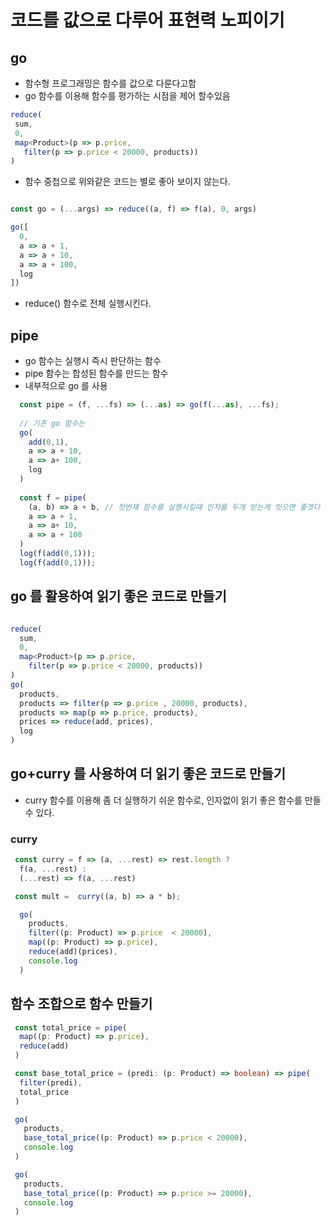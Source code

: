 # 코드를 값으로 다루어 표현력 노피이기
                  
## go 
 - 함수형 프로그래밍은 함수를 값으로 다룬다고함
 - go 함수를 이용해 함수를 평가하는 시점을 제어 할수있음

 ~~~typescript
 reduce(
  sum,
  0,
  map<Product>(p => p.price,
    filter(p => p.price < 20000, products))
)

~~~

 - 함수 중첩으로 위와같은 코드는 별로 좋아 보이지 않는다.

~~~typescript

const go = (...args) => reduce((a, f) => f(a), 0, args)

go([
  0,
  a => a + 1,
  a => a + 10,
  a => a + 100,
  log
])

~~~
 - reduce() 함수로 전체 실행시킨다.

## pipe
 - go 함수는 실행시 즉시 판단하는 함수
 - pipe 함수는 합성된 함수를 만드는 함수
 - 내부적으로 go 를 사용

~~~typescript
  const pipe = (f, ...fs) => (...as) => go(f(...as), ...fs); 
 
  // 기존 go 함수는 
  go(
    add(0,1),
    a => a + 10,
    a => a+ 100,
    log
  )
  
  const f = pipe(
    (a, b) => a + b, // 첫번쟤 함수를 실행시킬때 인자를 두개 받는게 잇으면 좋겟다
    a => a + 1,
    a => a+ 10,
    a => a + 100
  )
  log(f(add(0,1)));
  log(f(add(0,1)));
~~~
    
## go 를 활용하여 읽기 좋은 코드로 만들기
~~~typescript

reduce(
  sum,
  0,
  map<Product>(p => p.price,
    filter(p => p.price < 20000, products))
)
go(
  products,
  products => filter(p => p.price , 20000, products),
  products => map(p => p.price, products),
  prices => reduce(add, prices),
  log
)

~~~

## go+curry 를 사용하여 더 읽기 좋은 코드로 만들기
 - curry 함수를 이용해 좀 더 실행하기 쉬운 함수로, 인자없이 읽기 좋은 함수를 만들수 있다.
         
### curry
~~~typescript
 const curry = f => (a, ...rest) => rest.length ? 
  f(a, ...rest) :
  (...rest) => f(a, ...rest)

 const mult =  curry((a, b) => a * b);

  go(
    products,
    filter((p: Product) => p.price  < 20000),
    map((p: Product) => p.price),
    reduce(add)(prices),
    console.log
  )

~~~

## 함수 조합으로 함수 만들기

~~~typescript
 const total_price = pipe(
  map((p: Product) => p.price),
  reduce(add)
 ) 

 const base_total_price = (predi: (p: Product) => boolean) => pipe(
  filter(predi),
  total_price
 )

 go(
   products,
   base_total_price((p: Product) => p.price < 20000),
   console.log
 )

 go(
   products,
   base_total_price((p: Product) => p.price >= 20000),
   console.log                              
 )

~~~
